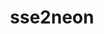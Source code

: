 ---
title: "sse2neon"
layout: cache
categories: [package, develop-2024-09-22]
meta: {"versions": ["1.7.0"], "compilers": ["gcc@=7.3.1"], "oss": ["amzn2"], "platforms": ["linux"], "targets": ["aarch64", "neoverse_n1"], "stacks": ["aws-isc-aarch64", "root"], "num_specs": 2, "num_specs_by_stack": {"root": 2, "aws-isc-aarch64": 2}}
spec_details: [{"hash": "zaiayewwqv5yvrqynhinaltkdlcwtfac", "compiler": "gcc@=7.3.1", "versions": ["1.7.0"], "os": "amzn2", "platform": "linux", "target": "aarch64", "variants": ["build_system=generic"], "stacks": ["root", "aws-isc-aarch64"], "size": "-", "tarball": "https://binaries.spack.io/releases/develop-2024-09-22/build_cache/linux-amzn2-aarch64/gcc-7.3.1/sse2neon-1.7.0/linux-amzn2-aarch64-gcc-7.3.1-sse2neon-1.7.0-zaiayewwqv5yvrqynhinaltkdlcwtfac.spack"}, {"hash": "drucxnrx5btk3ywsatrfhirnbtkrfpw2", "compiler": "gcc@=7.3.1", "versions": ["1.7.0"], "os": "amzn2", "platform": "linux", "target": "neoverse_n1", "variants": ["build_system=generic"], "stacks": ["root", "aws-isc-aarch64"], "size": "-", "tarball": "https://binaries.spack.io/releases/develop-2024-09-22/build_cache/linux-amzn2-neoverse_n1/gcc-7.3.1/sse2neon-1.7.0/linux-amzn2-neoverse_n1-gcc-7.3.1-sse2neon-1.7.0-drucxnrx5btk3ywsatrfhirnbtkrfpw2.spack"}]
---